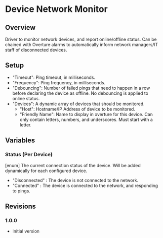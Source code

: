 # Device Network Monitor

## Overview

Driver to monitor network devices, and report online/offline status.
Can be chained with Overture alarms to automatically inform network managers/IT staff of disconnected devices.


## Setup

  - "Timeout": Ping timeout, in milliseconds.
  - "Frequency": Ping frequency, in milliseconds.
  - "Debouncing": Number of failed pings that need to happen in a row before declaring the device as offline. No debouncing is applied to online status.
  - "Devices": A dynamic array of devices that should be monitored.
    - "Host": Hostname/IP Address of device to be monitored.
    - "Friendly Name": Name to display in overture for this device. Can only contain letters, numbers, and underscores. Must start with a letter.

## Variables

### Status (Per Device)

[enum] The current connection status of the device. Will be added dynamically for each configured device.
  - "Disconnected" : The device is not connected to the network.
  - "Connected" : The device is connected to the network, and responding to pings.

## Revisions

### 1.0.0
  - Initial version